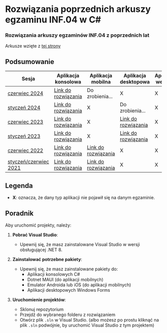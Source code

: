 # Rozwiązania poprzednich arkuszy egzaminu INF.04 w C#

### Rozwiązania arkuszy egzaminów INF.04 z poprzednich lat
Arkusze wzięte z [tej strony](https://arkusze.pl/egzamin-zawodowy-kwalifikacja-inf-04/)

## Podsumowanie

| Sesja          | Aplikacja konsolowa                | Aplikacja mobilna                  | Aplikacja desktopowa               | Aplikacja webowa                   | Arkusz                   |
|------------------|-------------------------------------|-------------------------------------|-------------------------------------|-------------------------------------|-------------------------------------|
| [czerwiec 2024](https://github.com/Hukasx0/egzamin-inf04-rozwiazania/tree/main/czerwiec-2024)    | [Link do rozwiązania](https://github.com/Hukasx0/egzamin-inf04-rozwiazania/tree/main/czerwiec-2024/aplikacja-konsolowa)           | Do zrobienia...                     | X                                   | X                                   | [Link do arkusza](https://arkusze.pl/zawodowy/inf04-2024-czerwiec-egzamin-zawodowy-praktyczny.pdf)               |
| [styczeń 2024](https://github.com/Hukasx0/egzamin-inf04-rozwiazania/tree/main/styczen-2024)     | [Link do rozwiązania](https://github.com/Hukasx0/egzamin-inf04-rozwiazania/tree/main/styczen-2024/aplikacja-konsolowa)           | X                     | Do zrobienia...                                   | X                                   | [Link do arkusza](https://arkusze.pl/zawodowy/inf04-2024-styczen-egzamin-zawodowy-praktyczny.pdf)               |
| [czerwiec 2023](https://github.com/Hukasx0/egzamin-inf04-rozwiazania/tree/main/czerwiec-2023)    | [Link do rozwiązania](https://github.com/Hukasx0/egzamin-inf04-rozwiazania/tree/main/czerwiec-2023/aplikacja-konsolowa)           | X                     | [Link do rozwiązania](https://github.com/Hukasx0/egzamin-inf04-rozwiazania/tree/main/czerwiec-2023/aplikacjaDesktopowa)                                   | X                                   | [Link do arkusza](https://arkusze.pl/zawodowy/inf04-2023-czerwiec-egzamin-zawodowy-praktyczny.pdf)               |
| [styczeń 2023](https://github.com/Hukasx0/egzamin-inf04-rozwiazania/tree/main/styczen-2023)     | [Link do rozwiązania](https://github.com/Hukasx0/egzamin-inf04-rozwiazania/tree/main/styczen-2023/aplikacja-konsolowa)           | X                     | [Link do rozwiązania](https://github.com/Hukasx0/egzamin-inf04-rozwiazania/tree/main/styczen-2023/aplikacjaDesktopowa)                                   | X                                   | [Link do arkusza](https://arkusze.pl/zawodowy/inf04-2023-styczen-egzamin-zawodowy-praktyczny.pdf)               |
| [czerwiec 2022](https://github.com/Hukasx0/egzamin-inf04-rozwiazania/tree/main/czerwiec-2022)    | [Link do rozwiązania](https://github.com/Hukasx0/egzamin-inf04-rozwiazania/tree/main/czerwiec-2022/aplikacja-konsolowa)           | [Link do rozwiązania](https://github.com/Hukasx0/egzamin-inf04-rozwiazania/tree/main/czerwiec-2022/aplikacjaMobilna)           | X                     | X                                   | [Link do arkusza](https://arkusze.pl/zawodowy/inf04-2022-czerwiec-egzamin-zawodowy-praktyczny.pdf)               |
| [styczeń/czerwiec 2021](https://github.com/Hukasx0/egzamin-inf04-rozwiazania/tree/main/czerwiec-2021)    | [Link do rozwiązania](https://github.com/Hukasx0/egzamin-inf04-rozwiazania/tree/main/czerwiec-2021/aplikacja-konsolowa)           | [Link do rozwiązania](https://github.com/Hukasx0/egzamin-inf04-rozwiazania/tree/main/czerwiec-2021/aplikacjaMobilna)                     | X                     | X                                   | [Link do arkusza](https://arkusze.pl/zawodowy/inf04-2021-czerwiec-egzamin-zawodowy-praktyczny.pdf)               |

## Legenda
- **X**: oznacza, że dany typ aplikacji nie pojawił się na danym egzaminie.

## Poradnik

Aby uruchomić projekty, należy:

1. **Pobrać Visual Studio**:
   - Upewnij się, że masz zainstalowane Visual Studio w wersji obsługującej .NET 8.

2. **Zainstalować potrzebne pakiety**:
   - Upewnij się, że masz zainstalowane pakiety do:
     - Aplikacji konsolowych C#
     - Dotnet MAUI (do aplikacji mobilnych)
     - Emulator Androida lub iOS (do aplikacji mobilnych)
     - Aplikacji desktopowych Windows Forms

3. **Uruchomienie projektów**:
   - Sklonuj repozytorium
   - Przejdź do wybranego folderu z rozwiązaniem
   - Otwórz plik `.sln` w Visual Studio. (albo możesz po prostu kliknąć na plik `.sln` podwójnie, by uruchomić Visual Studio z tym projektem)
